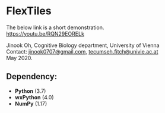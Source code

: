 # FlexTiles

The below link is a short demonstration.<br>
https://youtu.be/RQN29EORELk<br>

Jinook Oh, Cognitive Biology department, University of Vienna<br>
Contact: jinook0707@gmail.com, tecumseh.fitch@univie.ac.at<br>
May 2020.

## Dependency:
- **Python** (3.7)
- **wxPython** (4.0)
- **NumPy** (1.17)

